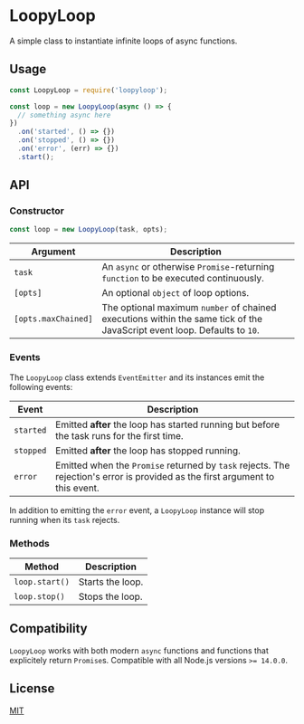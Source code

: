 
# LoopyLoop

A simple class to instantiate infinite loops of async functions.

## Usage

```js
const LoopyLoop = require('loopyloop');

const loop = new LoopyLoop(async () => {
  // something async here
})
  .on('started', () => {})
  .on('stopped', () => {})
  .on('error', (err) => {})
  .start();
```

## API

### Constructor

```js
const loop = new LoopyLoop(task, opts);
```

| Argument            | Description                                                                                                              |
| ------------------- | ------------------------------------------------------------------------------------------------------------------------ |
| `task`              | An `async` or otherwise `Promise`-returning `function` to be executed continuously.                                      |
| `[opts]`            | An optional `object` of loop options.                                                                                    |
| `[opts.maxChained]` | The optional maximum `number` of chained executions within the same tick of the JavaScript event loop. Defaults to `10`. |

### Events

The `LoopyLoop` class extends `EventEmitter` and its instances emit the following events:

| Event      | Description                                                                                                                   |
| ---------- |-------------------------------------------------------------------------------------------------------------------------------|
| `started`  | Emitted **after** the loop has started running but before the task runs for the first time.                                   |
| `stopped`  | Emitted **after** the loop has stopped running.                                                                               |
| `error`    | Emitted when the `Promise` returned by `task` rejects. The rejection's error is provided as the first argument to this event. |

In addition to emitting the `error` event, a `LoopyLoop` instance will stop running when its `task` rejects.

### Methods

| Method           | Description       |
|------------------|-------------------|
| `loop.start()`   | Starts the loop.  |
| `loop.stop()`    | Stops the loop.   |

## Compatibility

`LoopyLoop` works with both modern `async` functions and functions that explicitely return `Promise`s. Compatible with all Node.js versions `>= 14.0.0`.

## License

[MIT](./LICENSE.md)
